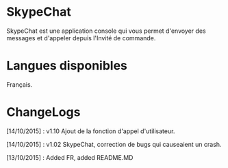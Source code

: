 # SkypeChat

SkypeChat est une application console qui vous permet d'envoyer des messages et d'appeler depuis l'Invité de commande.

# Langues disponibles

Français.

# ChangeLogs

[14/10/2015] : v1.10 Ajout de la fonction d'appel d'utilisateur.

[14/10/2015] : v1.02 SkypeChat, correction de bugs qui causeaient un crash.

[13/10/2015] : Added FR, added README.MD
